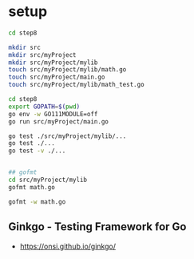 # setup

```bash
cd step8

mkdir src
mkdir src/myProject
mkdir src/myProject/mylib
touch src/myProject/mylib/math.go
touch src/myProject/main.go
touch src/myProject/mylib/math_test.go

cd step8
export GOPATH=$(pwd)
go env -w GO111MODULE=off
go run src/myProject/main.go

go test ./src/myProject/mylib/...
go test ./...
go test -v ./...


## gofmt
cd src/myProject/mylib
gofmt math.go

gofmt -w math.go
```

## Ginkgo - Testing Framework for Go

- https://onsi.github.io/ginkgo/